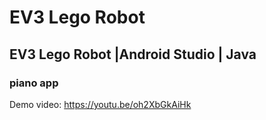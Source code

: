 # EV3 Lego Robot
## EV3 Lego Robot |Android Studio | Java 
### piano app
Demo video: https://youtu.be/oh2XbGkAiHk
